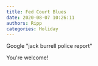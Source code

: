 ```yaml
---
title: Fed Court Blues
date: 2020-08-07 10:26:11
authors: Ripp
categories: Holiday
---
```


 Google "jack burrell police report"

You're welcome!